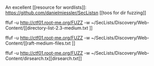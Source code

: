An excellent [[resource for wordlists]]:  https://github.com/danielmiessler/SecListsn 
[[toos for dir fuzzing]]


ffuf -u http://ctf01.root-me.org/FUZZ -w ~/SecLists/Discovery/Web-Content/[[directory-list-2.3-medium.txt ]]

ffuf -u http://ctf01.root-me.org/FUZZ -w ~/SecLists/Discovery/Web-Content/[[raft-medium-files.txt ]]

ffuf -u http://ctf01.root-me.org/FUZZ -w ~/SecLists/Discovery/Web-Content/dirsearch.tx[[dirsearch.txt]]
 
